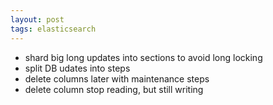 ```yaml
---
layout: post
tags: elasticsearch
---
```



- shard big long updates into sections to avoid long locking
- split DB udates into steps
- delete columns later with maintenance steps
- delete column stop reading, but still writing
